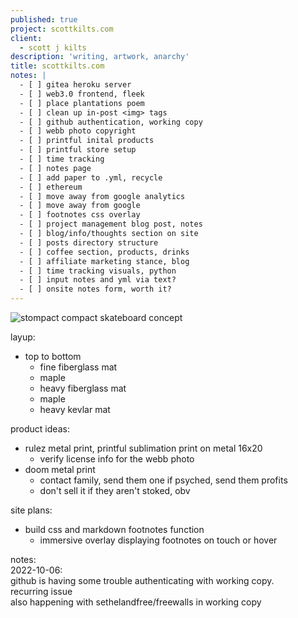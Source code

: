 ```yaml
---
published: true
project: scottkilts.com
client:
  - scott j kilts
description: 'writing, artwork, anarchy'
title: scottkilts.com
notes: |
  - [ ] gitea heroku server  
  - [ ] web3.0 frontend, fleek  
  - [ ] place plantations poem  
  - [ ] clean up in-post <img> tags
  - [ ] github authentication, working copy  
  - [ ] webb photo copyright  
  - [ ] printful inital products  
  - [ ] printful store setup  
  - [ ] time tracking  
  - [ ] notes page
  - [ ] add paper to .yml, recycle  
  - [ ] ethereum 
  - [ ] move away from google analytics  
  - [ ] move away from google  
  - [ ] footnotes css overlay  
  - [ ] project management blog post, notes
  - [ ] blog/info/thoughts section on site  
  - [ ] posts directory structure
  - [ ] coffee section, products, drinks  
  - [ ] affiliate marketing stance, blog
  - [ ] time tracking visuals, python
  - [ ] input notes and yml via text?
  - [ ] onsite notes form, worth it?
---
```

![stompact compact skateboard concept]({{site.baseurl}}/media/stompact-working.GIF)   
   
 layup:  
  - top to bottom  
    - fine fiberglass mat  
    - maple  
    - heavy fiberglass mat  
    - maple  
    - heavy kevlar mat  
    
product ideas:      
- rulez metal print, printful sublimation print on metal 16x20     
  - verify license info for the webb photo    
- doom metal print  
  - contact family, send them one if psyched, send them profits  
  - don't sell it if they aren't stoked, obv  
  
site plans:  
- build css and markdown footnotes function       
  - immersive overlay displaying footnotes on touch or hover  
  
   
notes:  
  2022-10-06:   
  github is having some trouble authenticating with working copy.    
  recurring issue    
  also happening with sethelandfree/freewalls in working copy    
